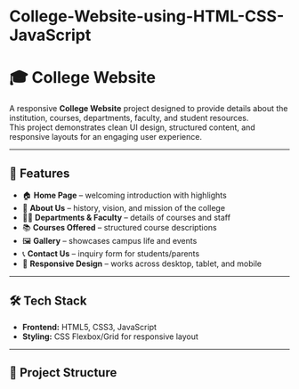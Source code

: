 # College-Website-using-HTML-CSS-JavaScript

# 🎓 College Website

A responsive **College Website** project designed to provide details about the institution, courses, departments, faculty, and student resources.  
This project demonstrates clean UI design, structured content, and responsive layouts for an engaging user experience.

---

## 🚀 Features
- 🏠 **Home Page** – welcoming introduction with highlights
- 🏫 **About Us** – history, vision, and mission of the college
- 👨‍🏫 **Departments & Faculty** – details of courses and staff
- 📚 **Courses Offered** – structured course descriptions
- 🖼️ **Gallery** – showcases campus life and events
- 📞 **Contact Us** – inquiry form for students/parents
- 📱 **Responsive Design** – works across desktop, tablet, and mobile

---

## 🛠️ Tech Stack
- **Frontend:** HTML5, CSS3, JavaScript  
- **Styling:** CSS Flexbox/Grid for responsive layout  
 

---

## 📂 Project Structure
